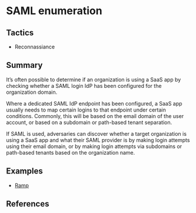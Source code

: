 # SAML enumeration

## Tactics
* Reconnassiance

## Summary

It’s often possible to determine if an organization is using a SaaS app by checking whether a SAML login IdP has been configured for the organization domain.

Where a dedicated SAML IdP endpoint has been configured, a SaaS app usually needs to map certain logins to that endpoint under certain conditions. Commonly, this will be based on the email domain of the user account, or based on a subdomain or path-based tenant separation.

If SAML is used, adversaries can discover whether a target organization is using a SaaS app and what their SAML provider is by making login attempts using their email domain, or by making login attempts via subdomains or path-based tenants based on the organization name.


## Examples
* [Ramp](examples/ramp.md)

## References